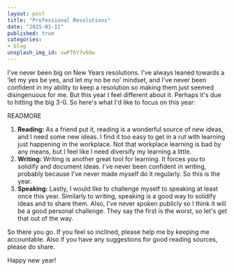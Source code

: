 ```yaml
---
layout: post
title: "Professional Resolutions"
date: "2015-01-11"
published: true
categories:
- blog
unsplash_img_id: swPTbY7v6Ow
---
```


I've never been big on New Years resolutions. I've always leaned towards a ’let my yes be yes, and let my no be no’ mindset, and I've never been confident in my ability to keep a resolution so making them just seemed disingenuous for me. But this year I feel different about it. Perhaps it's due to hitting the big 3-0. So here's what I'd like to focus on this year:

READMORE

1. **Reading:** As a friend put it, reading is a wonderful source of new ideas, and I need some new ideas. I find it too easy to get in a rut with learning just happening in the workplace. Not that workplace learning is bad by any means, but I feel like I need diversify my learning a little.
2. **Writing:** Writing is another great tool for learning. It forces you to solidify and document ideas. I've never been confident in writing, probably because I've never made myself do it regularly. So this is the year.
3. **Speaking:** Lastly, I would like to challenge myself to speaking at least once this year. Similarly to writing, speaking is a good way to solidify ideas and to share them. Also, I've never spoken publicly so I think it will be a good personal challenge. They say the first is the worst, so let's get that out of the way.

So there you go. If you feel so inclined, please help me by keeping me accountable. Also if you have any suggestions for good reading sources, please do share.

Happy new year!
